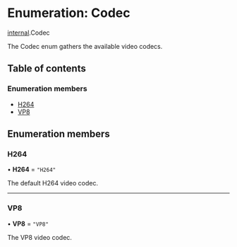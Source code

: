# Enumeration: Codec

[internal](../modules/internal.md).Codec

The Codec enum gathers the available video codecs.

## Table of contents

### Enumeration members

- [H264](internal.Codec.md#h264)
- [VP8](internal.Codec.md#vp8)

## Enumeration members

### H264

• **H264** = `"H264"`

The default H264 video codec.

___

### VP8

• **VP8** = `"VP8"`

The VP8 video codec.
